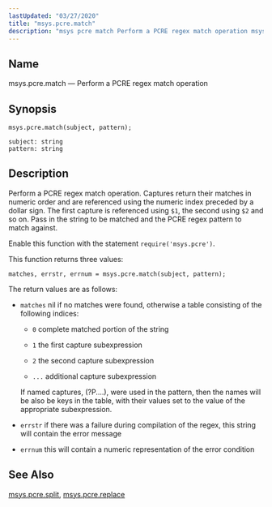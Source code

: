 ```yaml
---
lastUpdated: "03/27/2020"
title: "msys.pcre.match"
description: "msys pcre match Perform a PCRE regex match operation msys pcre match subject pattern Perform a PCRE regex match operation Captures return their matches in numeric order and are referenced using the numeric index preceded by a dollar sign The first capture is referenced using 1 the second using 2..."
---
```


<a name="lua.ref.msys.pcre.match"></a> 
## Name

msys.pcre.match — Perform a PCRE regex match operation

<a name="idp18193408"></a> 
## Synopsis

`msys.pcre.match(subject, pattern);`

```
subject: string
pattern: string
```
<a name="idp18196400"></a> 
## Description

Perform a PCRE regex match operation. Captures return their matches in numeric order and are referenced using the numeric index preceded by a dollar sign. The first capture is referenced using `$1`, the second using `$2` and so on. Pass in the string to be matched and the PCRE regex pattern to match against.

Enable this function with the statement `require('msys.pcre')`.

This function returns three values:

`matches, errstr, errnum = msys.pcre.match(subject, pattern);`

The return values are as follows:

*   `matches` nil if no matches were found, otherwise a table consisting of the following indices:

    *   `0` complete matched portion of the string

    *   `1` the first capture subexpression

    *   `2` the second capture subexpression

    *   `...` additional capture subexpression

    If named captures, (?P<name>....), were used in the pattern, then the names will be also be keys in the table, with their values set to the value of the appropriate subexpression.

*   `errstr` if there was a failure during compilation of the regex, this string will contain the error message

*   `errnum` this will contain a numeric representation of the error condition

<a name="idp18213488"></a> 
## See Also

[msys.pcre.split](/momentum/4/lua/ref-msys-pcre-split), [msys.pcre.replace](/momentum/4/lua/ref-msys-pcre-replace)